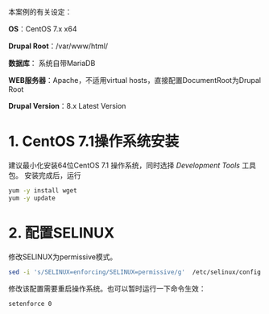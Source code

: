 本案例的有关设定：

**OS**：CentOS 7.x x64

**Drupal Root**：/var/www/html/

**数据库**： 系统自带MariaDB

**WEB服务器**：Apache，不适用virtual hosts，直接配置DocumentRoot为Drupal Root

**Drupal Version**：8.x Latest Version

# 1. CentOS 7.1操作系统安装
建议最小化安装64位CentOS 7.1 操作系统，同时选择 _Development Tools_ 工具包。
安装完成后，运行
```bash
yum -y install wget
yum -y update
```

# 2. 配置SELINUX
修改SELINUX为permissive模式。

```bash
sed -i 's/SELINUX=enforcing/SELINUX=permissive/g'  /etc/selinux/config
```

修改该配置需要重启操作系统。也可以暂时运行一下命令生效：

```bash
setenforce 0
```
